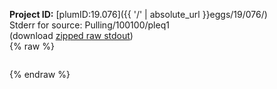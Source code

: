 **Project ID:** [plumID:19.076]({{ '/' | absolute_url }}eggs/19/076/)  
Stderr for source:  Pulling/100100/pleq1   
(download [zipped raw stdout](pleq1.plumed_master.stdout.txt.zip))  
{% raw %}
<pre>
</pre>
{% endraw %}
